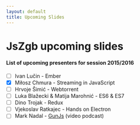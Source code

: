 ```yaml
---
layout: default
title: Upcoming Slides
---
```


# JsZgb upcoming slides
#### List of upcoming presenters for session 2015/2016

* [ ] Ivan Lučin - Ember
* [X] Miłosz Chmura  - Streaming in JavaScript
* [ ] Hrvoje Šimić - Webtorrent
* [ ] Luka Blažecki & Matija Marohnić - ES6 & ES7
* [ ] Dino Trojak - Redux
* [ ] Vjekoslav Ratkajec - Hands on Electron
* [ ] Mark Nadal - [GunJs](http://gun.js.org/#step1) (video podcast)
